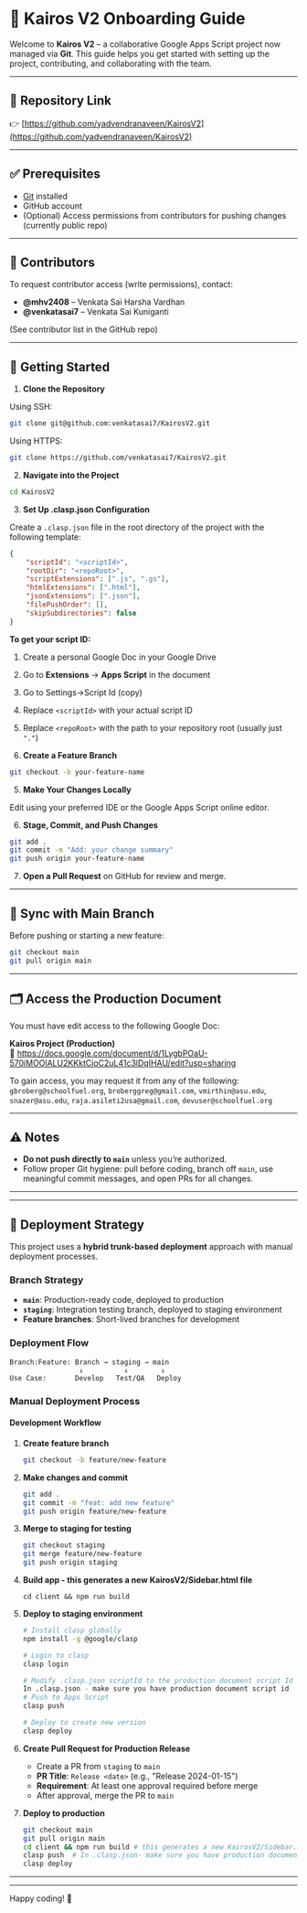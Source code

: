 
# 🚀 Kairos V2 Onboarding Guide

Welcome to **Kairos V2** – a collaborative Google Apps Script project now managed via **Git**. This guide helps you get started with setting up the project, contributing, and collaborating with the team.

---

## 📂 Repository Link

👉 [https://github.com/yadvendranaveen/KairosV2](https://github.com/yadvendranaveen/KairosV2)

---

## ✅ Prerequisites

- [Git](https://git-scm.com/downloads) installed
- GitHub account
- (Optional) Access permissions from contributors for pushing changes (currently public repo)

---

## 👥 Contributors

To request contributor access (write permissions), contact:

- **@mhv2408** – Venkata Sai Harsha Vardhan  
- **@venkatasai7** – Venkata Sai Kuniganti

(See contributor list in the GitHub repo)

---

## 🧭 Getting Started

1. **Clone the Repository**

Using SSH:
```bash
git clone git@github.com:venkatasai7/KairosV2.git
```

Using HTTPS:
```bash
git clone https://github.com/venkatasai7/KairosV2.git
```

2. **Navigate into the Project**
```bash
cd KairosV2
```

3. **Set Up .clasp.json Configuration**

Create a `.clasp.json` file in the root directory of the project with the following template:

```json
{
    "scriptId": "<scriptId>",
    "rootDir": "<repoRoot>",
    "scriptExtensions": [".js", ".gs"],
    "htmlExtensions": [".html"],
    "jsonExtensions": [".json"],
    "filePushOrder": [],
    "skipSubdirectories": false
}
```

**To get your script ID:**
1. Create a personal Google Doc in your Google Drive
2. Go to **Extensions** → **Apps Script** in the document
3. Go to Settings->Script Id (copy)
4. Replace `<scriptId>` with your actual script ID
5. Replace `<repoRoot>` with the path to your repository root (usually just `"."`)

4. **Create a Feature Branch**
```bash
git checkout -b your-feature-name
```

5. **Make Your Changes Locally**

Edit using your preferred IDE or the Google Apps Script online editor.

6. **Stage, Commit, and Push Changes**
```bash
git add .
git commit -m "Add: your change summary"
git push origin your-feature-name
```

7. **Open a Pull Request** on GitHub for review and merge.

---

## 🔄 Sync with Main Branch

Before pushing or starting a new feature:
```bash
git checkout main
git pull origin main
```

---

## 🗂️ Access the Production Document

You must have edit access to the following Google Doc:

**Kairos Project (Production)**  
🔗 https://docs.google.com/document/d/1LygbPOaU-570iMOOlALU2KKktCjoC2uL41c3lDqIHAU/edit?usp=sharing

To gain access, you may request it from any of the following:  
`gbroberg@schoolfuel.org`, `broberggreg@gmail.com`, `vmirthin@asu.edu`, `snazer@asu.edu`, `raja.asileti2usa@gmail.com`, `devuser@schoolfuel.org`

---

## ⚠️ Notes

- **Do not push directly to `main`** unless you’re authorized.
- Follow proper Git hygiene: pull before coding, branch off `main`, use meaningful commit messages, and open PRs for all changes.

---

---

## 🚀 Deployment Strategy

This project uses a **hybrid trunk-based deployment** approach with manual deployment processes.

### **Branch Strategy**
- **`main`**: Production-ready code, deployed to production
- **`staging`**: Integration testing branch, deployed to staging environment
- **Feature branches**: Short-lived branches for development

### **Deployment Flow**
```
Branch:Feature: Branch → staging → main 
                 ↓          ↓        ↓     
Use Case:       Develop   Test/QA   Deploy  
```

### **Manual Deployment Process**

#### **Development Workflow**
1. **Create feature branch**
   ```bash
   git checkout -b feature/new-feature
   ```

2. **Make changes and commit**
   ```bash
   git add .
   git commit -m "feat: add new feature"
   git push origin feature/new-feature
   ```

3. **Merge to staging for testing**
   ```bash
   git checkout staging
   git merge feature/new-feature
   git push origin staging
   ```

4. **Build app - this generates a new KairosV2/Sidebar.html file**
   ```
   cd client && npm run build
   ```

5. **Deploy to staging environment**
   ```bash
   # Install clasp globally
   npm install -g @google/clasp
   
   # Login to clasp
   clasp login
   
   # Modify .clasp.json scriptId to the production document script Id
   In .clasp.json - make sure you have production document script id
   # Push to Apps Script
   clasp push
   
   # Deploy to create new version
   clasp deploy
   ```

5. **Create Pull Request for Production Release**
   - Create a PR from `staging` to `main`
   - **PR Title**: `Release <date>` (e.g., "Release 2024-01-15")
   - **Requirement**: At least one approval required before merge
   - After approval, merge the PR to `main`

6. **Deploy to production**
   ```bash
   git checkout main
   git pull origin main
   cd client && npm run build # this generates a new KairosV2/Sidebar.html file
   clasp push  # In .clasp.json- make sure you have production document script id
   clasp deploy
   ```
---
---

Happy coding! 🎉
